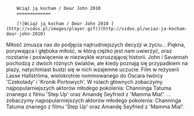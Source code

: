 
        Wciąż ją kocham / Dear John 2010 
        =============
        
        [![Wciąż ją kocham / Dear John 2010 ](http://vidos.pl/images/player.gif)](http://vidos.pl/wciaz-ja-kocham-dear-john-2010)
        
        
 Miłość zmusza nas do podjęcia najtrudniejszych decyzji w życiu… Piękna, porywająca i głęboka miłość, w którą ciężko jest nam uwierzyć, oraz rozstanie i poświęcenie w niezwykle wzruszającej historii. John i Savannah pochodzą z dwóch różnych światów, ale kiedy poznają się przypadkiem na plaży, natychmiast budzi się w nich wzajemne uczucie. Film w reżyserii Lasse Hallströma, wielokrotnie nominowanego do Oscara twórcy 'Czekolady' i 'Kronik Portowych'. W rolach głównych zobaczymy najpopularniejszych aktorów młodego pokolenia: Channinga Tatuma znanego z filmu 'Step Up' oraz Amandę Seyfried z 'Mamma Mia!'.  ... zobaczymy najpopularniejszych aktorów młodego pokolenia: Channinga Tatuma znanego z filmu 'Step Up' oraz Amandę Seyfried z 'Mamma Mia!'.
    